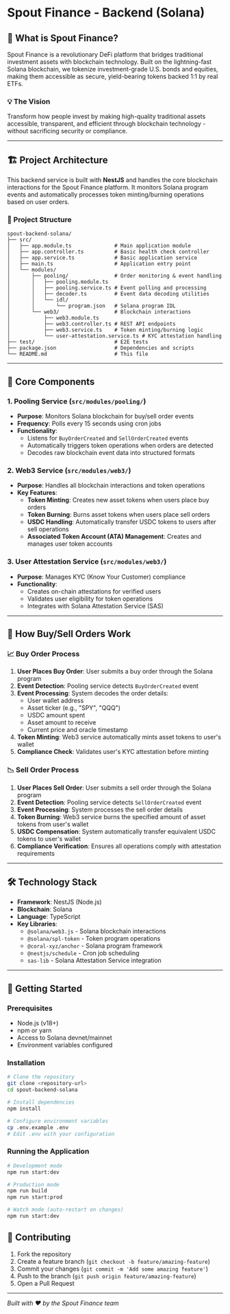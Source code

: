 # Spout Finance - Backend (Solana)

## 🏦 What is Spout Finance?

Spout Finance is a revolutionary DeFi platform that bridges traditional investment assets with blockchain technology. Built on the lightning-fast Solana blockchain, we tokenize investment-grade U.S. bonds and equities, making them accessible as secure, yield-bearing tokens backed 1:1 by real ETFs.

### 💡 The Vision
Transform how people invest by making high-quality traditional assets accessible, transparent, and efficient through blockchain technology - without sacrificing security or compliance.

---

## 🏗️ Project Architecture

This backend service is built with **NestJS** and handles the core blockchain interactions for the Spout Finance platform. It monitors Solana program events and automatically processes token minting/burning operations based on user orders.

### 📁 Project Structure

```
spout-backend-solana/
├── src/
│   ├── app.module.ts              # Main application module
│   ├── app.controller.ts          # Basic health check controller
│   ├── app.service.ts             # Basic application service
│   ├── main.ts                    # Application entry point
│   └── modules/
│       ├── pooling/               # Order monitoring & event handling
│       │   ├── pooling.module.ts
│       │   ├── pooling.service.ts # Event polling and processing
│       │   ├── decoder.ts         # Event data decoding utilities
│       │   └── idl/
│       │       └── program.json   # Solana program IDL
│       └── web3/                  # Blockchain interactions
│           ├── web3.module.ts
│           ├── web3.controller.ts # REST API endpoints
│           ├── web3.service.ts    # Token minting/burning logic
│           └── user-attestation.service.ts # KYC attestation handling
├── test/                          # E2E tests
├── package.json                   # Dependencies and scripts
└── README.md                      # This file
```

---

## 🔧 Core Components

### 1. **Pooling Service** (`src/modules/pooling/`)
- **Purpose**: Monitors Solana blockchain for buy/sell order events
- **Frequency**: Polls every 15 seconds using cron jobs
- **Functionality**:
  - Listens for `BuyOrderCreated` and `SellOrderCreated` events
  - Automatically triggers token operations when orders are detected
  - Decodes raw blockchain event data into structured formats

### 2. **Web3 Service** (`src/modules/web3/`)
- **Purpose**: Handles all blockchain interactions and token operations
- **Key Features**:
  - **Token Minting**: Creates new asset tokens when users place buy orders
  - **Token Burning**: Burns asset tokens when users place sell orders
  - **USDC Handling**: Automatically transfer USDC tokens to users after sell operations
  - **Associated Token Account (ATA) Management**: Creates and manages user token accounts

### 3. **User Attestation Service** (`src/modules/web3/`)
- **Purpose**: Manages KYC (Know Your Customer) compliance
- **Functionality**:
  - Creates on-chain attestations for verified users
  - Validates user eligibility for token operations
  - Integrates with Solana Attestation Service (SAS)

---

## 🔄 How Buy/Sell Orders Work

### 📈 Buy Order Process

1. **User Places Buy Order**: User submits a buy order through the Solana program
2. **Event Detection**: Pooling service detects `BuyOrderCreated` event
3. **Event Processing**: System decodes the order details:
   - User wallet address
   - Asset ticker (e.g., "SPY", "QQQ")
   - USDC amount spent
   - Asset amount to receive
   - Current price and oracle timestamp
4. **Token Minting**: Web3 service automatically mints asset tokens to user's wallet
5. **Compliance Check**: Validates user's KYC attestation before minting

### 📉 Sell Order Process

1. **User Places Sell Order**: User submits a sell order through the Solana program
2. **Event Detection**: Pooling service detects `SellOrderCreated` event
3. **Event Processing**: System processes the sell order details
4. **Token Burning**: Web3 service burns the specified amount of asset tokens from user's wallet
5. **USDC Compensation**: System automatically transfer equivalent USDC tokens to user's wallet
6. **Compliance Verification**: Ensures all operations comply with attestation requirements

---

## 🛠️ Technology Stack

- **Framework**: NestJS (Node.js)
- **Blockchain**: Solana
- **Language**: TypeScript
- **Key Libraries**:
  - `@solana/web3.js` - Solana blockchain interactions
  - `@solana/spl-token` - Token program operations
  - `@coral-xyz/anchor` - Solana program framework
  - `@nestjs/schedule` - Cron job scheduling
  - `sas-lib` - Solana Attestation Service integration

---

## 🚀 Getting Started

### Prerequisites
- Node.js (v18+)
- npm or yarn
- Access to Solana devnet/mainnet
- Environment variables configured

### Installation

```bash
# Clone the repository
git clone <repository-url>
cd spout-backend-solana

# Install dependencies
npm install

# Configure environment variables
cp .env.example .env
# Edit .env with your configuration
```

### Running the Application

```bash
# Development mode
npm run start:dev

# Production mode
npm run build
npm run start:prod

# Watch mode (auto-restart on changes)
npm run start:dev
```

## 🤝 Contributing

1. Fork the repository
2. Create a feature branch (`git checkout -b feature/amazing-feature`)
3. Commit your changes (`git commit -m 'Add some amazing feature'`)
4. Push to the branch (`git push origin feature/amazing-feature`)
5. Open a Pull Request

---

*Built with ❤️ by the Spout Finance team*
